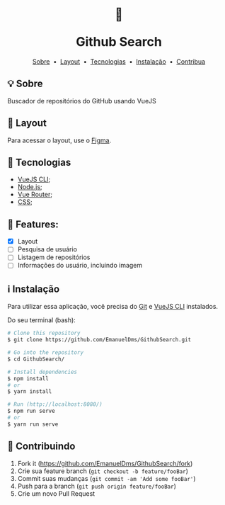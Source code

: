 <h1 align="center"><p>🚀</p>Github Search
</h1>

<p align="center">
 <a href="#-sobre">Sobre</a>&nbsp;&nbsp;•&nbsp;
 <a href="#-layout">Layout</a>&nbsp;&nbsp;•&nbsp;
 <a href="#-tecnologias">Tecnologias</a>&nbsp;&nbsp;•&nbsp;
 <a href="#information_source-instalação">Instalação</a>&nbsp;&nbsp;•&nbsp;
 <a href="#-contribuindo">Contribua</a>
</p>

## 💡 Sobre

Buscador de repositórios do GitHub usando VueJS

## 🎨 Layout

Para acessar o layout, use o [Figma][wiki].

## 🚀 Tecnologias

- [VueJS CLI](https://cli.vuejs.org/);
- [Node.js](https://nodejs.org/en/);
- [Vue Router](https://router.vuejs.org/);
- [CSS](https://www.w3schools.com/css/default.asp);


## 📝 Features:

- [x] Layout
- [ ] Pesquisa de usuário
- [ ] Listagem de repositórios
- [ ] Informações do usuário, incluindo imagem

## :information_source: Instalação

Para utilizar essa aplicação, você precisa do [Git](https://git-scm.com) e [VueJS CLI](https://cli.vuejs.org/) instalados.

Do seu terminal (bash):

```bash
# Clone this repository
$ git clone https://github.com/EmanuelDms/GithubSearch.git

# Go into the repository
$ cd GithubSearch/

# Install dependencies
$ npm install
# or
$ yarn install

# Run (http://localhost:8080/)
$ npm run serve
# or
$ yarn run serve

```


## 👥 Contribuindo

1. Fork it (<https://github.com/EmanuelDms/GithubSearch/fork>)
2. Crie sua feature branch (`git checkout -b feature/fooBar`)
3. Commit suas mudanças (`git commit -am 'Add some fooBar'`)
4. Push para a branch (`git push origin feature/fooBar`)
5. Crie um novo Pull Request
<!-- Markdown link & img dfn's -->
[wiki]: https://www.figma.com/file/LEgRNZFYtvKDliXivZRoRy/Desafio-Lux?node-id=2%3A57
